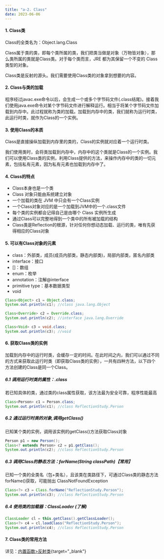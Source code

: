 ```yaml
---
title: "a-2. Class"
date: 2023-06-06
---
```

#### 1. Class类
Class的全类名为：Object.lang.Class

Class属于类的类，即每个类所属的类，我们把类当做是对象（万物皆对象），那么类所属的类就是Class类。对于每个类而言，JRE 都为其保留一个不变的 Class 类型的对象。

Class类是反射的源头。我们需要使用Class类的对象拿到想要的内容。

#### 2. Class与类的加载
程序经过javac.exe命令以后，会生成一个或多个字节码文件(.class结尾)。接着我们使用java.exe命令对某个字节码文件进行解释运行。相当于将某个字节码文件加载到内存中。此过程就称为类的加载。加载到内存中的类，我们就称为运行时类，此运行时类，就作为Class的一个实例。

#### 3. 使用Class的本质
Class是直接操纵加载到内存里的类的，Class的实例就对应着一个运行时类。

我们使用类时，会将类加载到内存中，内存中的这个类就是Class的一个实例。我们可以使用Class类的实例，利用Class提供的方法，来操作内存中的类的一切元素，包括私有元素，因为私有元素也加载到内存中了。

#### 4. Class的特点
- Class本身也是一个类
- Class 对象只能由系统建立对象
- 一个加载的类在 JVM 中只会有一个Class实例
- 一个Class对象对应的是一个加载到JVM中的一个.class文件
- 每个类的实例都会记得自己是由哪个 Class 实例所生成
- 通过Class可以完整地得到一个类中的所有被加载的结构
- Class类是Reflection的根源，针对任何你想动态加载、运行的类，唯有先获得相应的Class对象

#### 5. 可以有Class对象的元素
- class：外部类，成员(成员内部类，静态内部类)，局部内部类，匿名内部类
- interface：接口
- []：数组
- enum：枚举
- annotation：注解@interface
- primitive type：基本数据类型
- void
```java
Class<Object> c1 = Object.class;
System.out.println(c1); //class java.lang.Object

Class<Override> c2 = Override.class;
System.out.println(c2); //interface java.lang.Override

Class<Void> c3 = void.class;
System.out.println(c3); //void
```

#### 6. 获取Class类的实例
加载到内存中的运行时类，会缓存一定的时间。在此时间之内，我们可以通过不同的方式来获取此运行时类（即获取Class类的实例），一共有四种方法，以下四个方法创建的Class是同一个Class。
##### 6.1 调用运行时类的属性：.class
若已知具体的类，通过类的class属性获取，该方法最为安全可靠，程序性能最高
```java
Class<Person> c1 = Person.class;
System.out.println(c1); //class ReflectionStudy.Person
```
##### 6.2 通过运行时类的对象,调用getClass()
已知某个类的实例，调用该实例的getClass()方法获取Class对象
```java
Person p1 = new Person();
Class<? extends Person> c2 = p1.getClass();
System.out.println(c2); //class ReflectionStudy.Person
```
##### 6.3 调用Class的静态方法：forName(String classPath)【常用】
已知一个类的全类名（包+类名），且该类在类路径下，可通过Class类的静态方法forName()获取，可能抛出 ClassNotFoundException
```java
Class<?> c3 = Class.forName("ReflectionStudy.Person");
System.out.println(c3); //class ReflectionStudy.Person
```
##### 6.4 使用类的加载器：ClassLoader  (了解)
```java
ClassLoader cl = this.getClass().getClassLoader();
Class<?> c4 = cl.loadClass("ReflectionStudy.Person");
System.out.println(c4); //class ReflectionStudy.Person
```

#### 7. Class类的常用方法
详见：[内置函数>反射类](/java/func/1.JDK常用类/1-8.反射类.md){target="_blank"}


